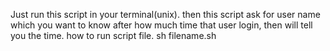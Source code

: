 Just run this script in your terminal(unix). then this script ask for user name  which you want to know after how much time that user login, then will tell you the time.
how to run script file.
sh filename.sh


